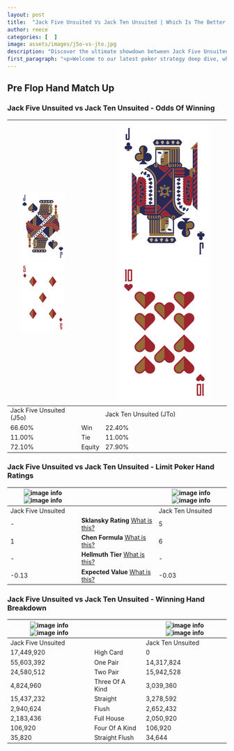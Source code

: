 ```yaml
---
layout: post
title:  "Jack Five Unsuited Vs Jack Ten Unsuited | Which Is The Better Hand In Poker? A Complete Guide"
author: reece
categories: [  ]
image: assets/images/j5o-vs-jto.jpg
description: "Discover the ultimate showdown between Jack Five Unsuited and Jack Ten Unsuited in poker! Uncover the odds, strategies, and scenarios where one hand triumphs over the other. Get ready to up your poker game with this thrilling analysis."
first_paragraph: "<p>Welcome to our latest poker strategy deep dive, where we're pitting two distinct hands against each other in a high-stakes showdown: Jack Five Unsuited vs Jack Ten Unsuited.</p><p>In the dynamic world of poker, every decision counts, and knowing which hand holds the upper hand is key to your success at the table.</p><p>In this article, we'll dissect these two hands, explore the scenarios where one dominates the other, and equip you with the knowledge to make strategic choices that can tip the odds in your favor.</p><p>Get ready to unravel the intriguing dynamics of these poker hands and elevate your game to new heights.</p>"
---
```




[comment]: # (sp0)

## Pre Flop Hand Match Up

<div class="table hand-ratings" markdown="1"> 



### Jack Five Unsuited vs Jack Ten Unsuited - Odds Of Winning


    
| ![image info](assets/images/hand1/J.png) ![image info](assets/images/hand1/5o.png) |  | ![image info](assets/images/hand2/J.png) ![image info](assets/images/hand2/To.png) |
| -------- | -------- | -------- |
| Jack Five Unsuited (J5o) |  | Jack Ten Unsuited (JTo) |
| 66.60% | Win | 22.40% |
| 11.00% | Tie | 11.00% |
| 72.10% | Equity | 27.90% |




[comment]: # (sp1)



### Jack Five Unsuited vs Jack Ten Unsuited - Limit Poker Hand Ratings


    
| ![image info](https://www.riverpairs.com/assets/images/hand1/J.png) ![image info](https://www.riverpairs.com/assets/images/hand1/5o.png) |  | ![image info](https://www.riverpairs.com/assets/images/hand2/J.png) ![image info](https://www.riverpairs.com/assets/images/hand2/To.png) |
| -------- | -------- | -------- |
| Jack Five Unsuited |  | Jack Ten Unsuited |
| - | **Sklansky Rating** [What is this?](/sklansky-rating-explained) | 5 |
| 1 | **Chen Formula** [What is this?](/chen-formula-explained) | 6 |
| - | **Hellmuth Tier** [What is this?](/Hellmuth-tier-explained) | - |
| -0.13 | **Expected Value** [What is this?](/expected-value-explained) | -0.03 |




[comment]: # (sp2)



### Jack Five Unsuited vs Jack Ten Unsuited - Winning Hand Breakdown


    
| ![image info](https://www.riverpairs.com/assets/images/hand1/J.png) ![image info](https://www.riverpairs.com/assets/images/hand1/5o.png) |  | ![image info](https://www.riverpairs.com/assets/images/hand2/J.png) ![image info](https://www.riverpairs.com/assets/images/hand2/To.png) |
| -------- | -------- | -------- |
| Jack Five Unsuited |  | Jack Ten Unsuited |
| 17,449,920 | High Card | 0 |
| 55,603,392 | One Pair | 14,317,824 |
| 24,580,512 | Two Pair | 15,942,528 |
| 4,824,960 | Three Of A Kind | 3,039,360 |
| 15,437,232 | Straight | 3,278,592 |
| 2,940,624 | Flush | 2,652,432 |
| 2,183,436 | Full House | 2,050,920 |
| 106,920 | Four Of A Kind | 106,920 |
| 35,820 | Straight Flush | 34,644 |




[comment]: # (sp3)



</div>

[comment]: # (sp4)



[comment]: # (sp5)

